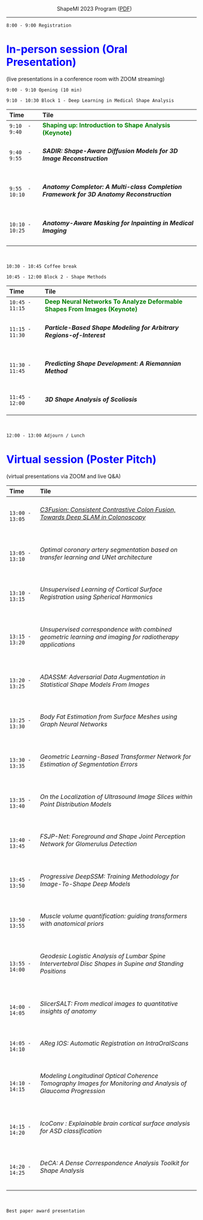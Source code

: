 &nbsp;&nbsp;&nbsp;&nbsp;&nbsp;&nbsp;&nbsp;&nbsp;&nbsp; &nbsp; &nbsp; &nbsp; &nbsp;&nbsp;&nbsp; &nbsp; &nbsp; &nbsp; &nbsp; &nbsp; &nbsp; &nbsp; ShapeMI 2023 Program ([PDF](https://jianningli.me/pdfs/shapemiprogram.pdf))

---

 ```8:00 - 9:00 Registration```

# <span style="color:blue">In-person session (Oral Presentation) </span> <br>
(live presentations in a conference room with ZOOM streaming)

```9:00 - 9:10 Opening (10 min) ```

```9:10 - 10:30 Block 1 - Deep Learning in Medical Shape Analysis```


| Time   |     Tile    |
|:--------------|:-----------------------------------|
| ```9:10  - 9:40```  | <span style="color:green">**Shaping up: Introduction to Shape Analysis (Keynote)** </span>     |
| ```9:40  - 9:55```  | **<h5>SADIR: Shape-Aware Diffusion Models for 3D Image Reconstruction</h5>**                     |   
| ```9:55  - 10:10``` | **<h5>Anatomy Completor: A Multi-class Completion Framework for 3D Anatomy Reconstruction</h5>** |  
| ```10:10 - 10:25``` | **<h5>Anatomy-Aware Masking for Inpainting in Medical Imaging</h5>**                             |   

<br>

```10:30 - 10:45 Coffee break```
<br>

```10:45 - 12:00 Block 2 - Shape Methods```

| Time   |      Tile    |
|:--------------|:-----------------------------------|
| ```10:45 - 11:15``` | <span style="color:green">**Deep Neural Networks To Analyze Deformable Shapes From Images (Keynote)</span>**             | 
| ```11:15 - 11:30``` | **<h5>Particle-Based Shape Modeling for Arbitrary Regions-of-Interest</h5>**   |
| ```11:30 - 11:45``` | **<h5>Predicting Shape Development: A Riemannian Method</h5>**                 | 
| ```11:45 - 12:00``` | **<h5>3D Shape Analysis of Scoliosis</h5>**                                    | 

<br>

```12:00 - 13:00 Adjourn / Lunch```

# <span style="color:blue">Virtual session (Poster Pitch) </span> <br>
(virtual presentations via ZOOM and live Q&A)

| Time   |      Tile    &nbsp; &nbsp; &nbsp; &nbsp; &nbsp;&nbsp; &nbsp; &nbsp; &nbsp; &nbsp;&nbsp; &nbsp; &nbsp; &nbsp; &nbsp;&nbsp; &nbsp; &nbsp; &nbsp; &nbsp;    | 
|:--------------|:--------------------------------------------------------------------------|
| ```13:00 - 13:05``` | **<h6><a href="https://drive.google.com/file/d/1u1xq56vIrsvp87cK6eJxmrJ02R5_--GE/view?usp=drive_link">C3Fusion: Consistent Contrastive Colon Fusion, Towards Deep SLAM in Colonoscopy</a></h6>**              |
| ```13:05 - 13:10``` | **<h6>Optimal coronary artery segmentation based on transfer learning and UNet architecture</h6>**   |  
| ```13:10 - 13:15``` | **<h6>Unsupervised Learning of Cortical Surface Registration using Spherical Harmonics</h6>**                  |   
| ```13:15 - 13:20``` | **<h6>Unsupervised correspondence with combined geometric learning and imaging for radiotherapy applications</h6>**   |    
| ```13:20 - 13:25``` | **<h6>ADASSM: Adversarial Data Augmentation in Statistical Shape Models From Images</h6>**                                     |    
| ```13:25 - 13:30``` | **<h6>Body Fat Estimation from Surface Meshes using Graph Neural Networks</h6>**                                     |   
| ```13:30 - 13:35``` | **<h6>Geometric Learning-Based Transformer Network for Estimation of Segmentation Errors</h6>**                                     |  
| ```13:35 - 13:40``` | **<h6>On the Localization of Ultrasound Image Slices within Point Distribution Models</h6>**                                     |   
| ```13:40 - 13:45``` | **<h6>FSJP-Net: Foreground and Shape Joint Perception Network for Glomerulus Detection</h6>**                                     |  
| ```13:45 - 13:50``` | **<h6>Progressive DeepSSM: Training Methodology for Image-To-Shape Deep Models</h6>**                                     |   
| ```13:50 - 13:55``` | **<h6>Muscle volume quantification: guiding transformers with anatomical priors</h6>**                                     |   
| ```13:55 - 14:00``` | **<h6>Geodesic Logistic Analysis of Lumbar Spine Intervertebral Disc Shapes in Supine and Standing Positions</h6>**                                     |   
| ```14:00 - 14:05``` | **<h6>SlicerSALT: From medical images to quantitative insights of anatomy</h6>**                                     | 
| ```14:05 - 14:10``` | **<h6>AReg IOS: Automatic Registration on IntraOralScans</h6>**                                     |   
| ```14:10 - 14:15``` | **<h6>Modeling Longitudinal Optical Coherence Tomography Images for Monitoring and Analysis of Glaucoma Progression</h6>**  |   
| ```14:15 - 14:20``` | **<h6>IcoConv : Explainable brain cortical surface analysis for ASD classification</h6>**     | 
| ```14:20 - 14:25``` | **<h6>DeCA: A Dense Correspondence Analysis Toolkit for Shape Analysis</h6>**     | 

<br>

 ```Best paper award presentation```
